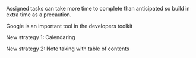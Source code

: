 Assigned tasks can take more time to complete than anticipated so build in extra time as a precaution.

Google is an important tool in the developers toolkit

New strategy 1: Calendaring

New strategy 2: Note taking with table of contents
